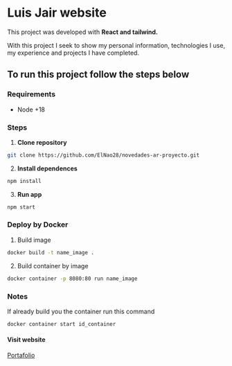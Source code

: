 # Luis Jair website

This project was developed with **React and tailwind.**

With this project I seek to show my personal information, technologies I use, my experience and projects I have completed.

## To run this project follow the steps below

### Requirements

- Node +18

### Steps

1. **Clone repository**

```bash
git clone https://github.com/ElNao28/novedades-ar-proyecto.git
```

2. **Install dependences**

```bash
npm install
```

3. **Run app**

```bash
npm start
```

### Deploy by Docker

1. Build image

```bash
docker build -t name_image .
```

2. Build container by image

```bash
docker container -p 8080:80 run name_image
```

### Notes

If already build you the container run this command

```bash
docker container start id_container
```

#### Visit website

[Portafolio](https://luis-jair.vercel.app/)
